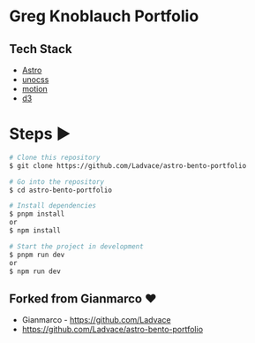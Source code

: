 # Greg Knoblauch Portfolio

## Tech Stack

- [Astro](https://astro.build)
- [unocss](https://unocss.dev/)
- [motion](https://motion.dev/)
- [d3](https://d3js.org/)

# Steps ▶️

```bash
# Clone this repository
$ git clone https://github.com/Ladvace/astro-bento-portfolio
```

```bash
# Go into the repository
$ cd astro-bento-portfolio
```

```bash
# Install dependencies
$ pnpm install
or
$ npm install
```

```bash
# Start the project in development
$ pnpm run dev
or
$ npm run dev
```

## Forked from Gianmarco ❤️

- Gianmarco - https://github.com/Ladvace
- https://github.com/Ladvace/astro-bento-portfolio
